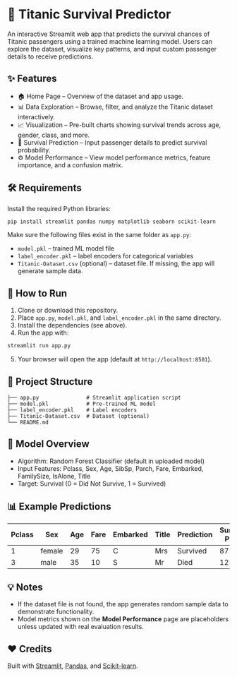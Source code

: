 
# 🚢 Titanic Survival Predictor

An interactive Streamlit web app that predicts the survival chances of Titanic passengers using a trained machine learning model. Users can explore the dataset, visualize key patterns, and input custom passenger details to receive predictions.



## ✨ Features

* 🏠 Home Page – Overview of the dataset and app usage.
* 📊 Data Exploration – Browse, filter, and analyze the Titanic dataset interactively.
* 📈 Visualization – Pre-built charts showing survival trends across age, gender, class, and more.
* 🔮 Survival Prediction – Input passenger details to predict survival probability.
* ⚙️ Model Performance – View model performance metrics, feature importance, and a confusion matrix.



## 🛠 Requirements

Install the required Python libraries:

```bash
pip install streamlit pandas numpy matplotlib seaborn scikit-learn
```

Make sure the following files exist in the same folder as `app.py`:

* `model.pkl` – trained ML model file
* `label_encoder.pkl` – label encoders for categorical variables
* `Titanic-Dataset.csv` (optional) – dataset file. If missing, the app will generate sample data.



## 🚀 How to Run

1. Clone or download this repository.
2. Place `app.py`, `model.pkl`, and `label_encoder.pkl` in the same directory.
3. Install the dependencies (see above).
4. Run the app with:

```bash
streamlit run app.py
```

5. Your browser will open the app (default at `http://localhost:8501`).


## 📂 Project Structure

```
├── app.py               # Streamlit application script
├── model.pkl            # Pre-trained ML model
├── label_encoder.pkl    # Label encoders
├── Titanic-Dataset.csv  # Dataset (optional)
└── README.md
```



## 🧠 Model Overview

* Algorithm: Random Forest Classifier (default in uploaded model)
* Input Features: Pclass, Sex, Age, SibSp, Parch, Fare, Embarked, FamilySize, IsAlone, Title
* Target: Survival (0 = Did Not Survive, 1 = Survived)


## 📊 Example Predictions

| Pclass | Sex    | Age | Fare | Embarked | Title | Prediction | Survival Prob. |
| ------ | ------ | --- | ---- | -------- | ----- | ---------- | -------------- |
| 1      | female | 29  | 75   | C        | Mrs   | Survived   | 87%            |
| 3      | male   | 35  | 10   | S        | Mr    | Died       | 12%            |



## 💡 Notes

* If the dataset file is not found, the app generates random sample data to demonstrate functionality.
* Model metrics shown on the **Model Performance** page are placeholders unless updated with real evaluation results.


## ❤️ Credits

Built with [Streamlit](https://streamlit.io/), [Pandas](https://pandas.pydata.org/), and [Scikit-learn](https://scikit-learn.org/).

